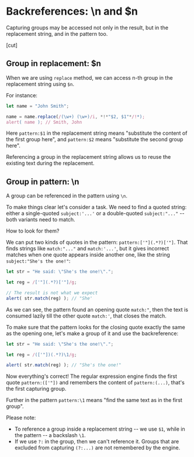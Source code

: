 # Backreferences: \n and $n

Capturing groups may be accessed not only in the result, but in the replacement string, and in the pattern too.

[cut]

## Group in replacement: $n

When we are using `replace` method, we can access n-th group in the replacement string using `$n`.

For instance:

```js run
let name = "John Smith";

name = name.replace(/(\w+) (\w+)/i, *!*"$2, $1"*/!*);
alert( name ); // Smith, John
```

Here `pattern:$1` in the replacement string means "substitute the content of the first group here", and `pattern:$2` means "substitute the second group here".

Referencing a group in the replacement string allows us to reuse the existing text during the replacement.

## Group in pattern: \n

A group can be referenced in the pattern using `\n`.

To make things clear let's consider a task. We need to find a quoted string: either a single-quoted  `subject:'...'` or a double-quoted `subject:"..."` -- both variants need to match.

How to look for them?

We can put two kinds of quotes in the pattern: `pattern:['"](.*?)['"]`. That finds strings like  `match:"..."` and `match:'...'`, but it gives incorrect matches when one quote appears inside another one, like the string `subject:"She's the one!"`:

```js run
let str = "He said: \"She's the one!\".";

let reg = /['"](.*?)['"]/g;

// The result is not what we expect
alert( str.match(reg) ); // "She'
```

As we can see, the pattern found an opening quote `match:"`, then the text is consumed lazily till the other quote `match:'`, that closes the match.

To make sure that the pattern looks for the closing quote exactly the same as the opening one, let's make a group of it and use the backreference:

```js run
let str = "He said: \"She's the one!\".";

let reg = /(['"])(.*?)\1/g;

alert( str.match(reg) ); // "She's the one!"
```

Now everything's correct! The regular expression engine finds the first quote `pattern:(['"])` and remembers the content of `pattern:(...)`, that's the first capturing group.

Further in the pattern `pattern:\1` means "find the same text as in the first group".

Please note:

- To reference a group inside a replacement string -- we use `$1`, while in the pattern -- a backslash `\1`.
- If we use `?:` in the group, then we can't reference it. Groups that are excluded from capturing `(?:...)` are not remembered by the engine.
